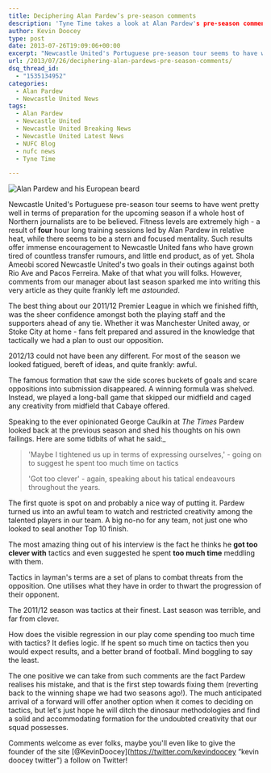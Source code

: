 ```yaml
---
title: Deciphering Alan Pardew’s pre-season comments
description: 'Tyne Time takes a look at Alan Pardew's pre-season comments which caused even further confusion.'
author: Kevin Doocey
type: post
date: 2013-07-26T19:09:06+00:00
excerpt: "Newcastle United's Portuguese pre-season tour seems to have went pretty well in terms of preparation for the upcoming season if a whole host of Northern journalists are to be believed. Fitness levels are extremely.."
url: /2013/07/26/deciphering-alan-pardews-pre-season-comments/
dsq_thread_id:
  - "1535134952"
categories:
  - Alan Pardew
  - Newcastle United News
tags:
  - Alan Pardew
  - Newcastle United
  - Newcastle United Breaking News
  - Newcastle United Latest News
  - NUFC Blog
  - nufc news
  - Tyne Time

---
```

![Alan Pardew and his European beard](http://www.tynetime.com/wp-content/uploads/2013/05/alan-pardew-beard.jpg "Pardew - Pre-season work should bear fruits in Premier League opening")

Newcastle United's Portuguese pre-season tour seems to have went pretty well in terms of preparation for the upcoming season if a whole host of Northern journalists are to be believed. Fitness levels are extremely high - a result of **four** hour long training sessions led by Alan Pardew in relative heat, while there seems to be a stern and focused mentality. Such results offer immense encouragement to Newcastle United fans who have grown tired of countless transfer rumours, and little end product, as of yet. Shola Ameobi scored Newcastle United's two goals in their outings against both Rio Ave and Pacos Ferreira. Make of that what you will folks. However, comments from our manager about last season sparked me into writing this very  article as they quite frankly left me _astounded_.

The best thing about our 2011/12 Premier League in which we finished fifth, was the sheer confidence amongst both the playing staff and the supporters ahead of any tie. Whether it was Manchester United away, or Stoke City at home - fans felt prepared and assured in the knowledge that tactically we had a plan to oust our opposition.

2012/13 could not have been any different. For most of the season we looked fatigued, bereft of ideas, and quite frankly: awful.

The famous formation that saw the side scores buckets of goals and scare oppositions into submission disappeared. A winning formula was shelved. Instead, we played a long-ball game that skipped our midfield and caged any creativity from midfield that Cabaye offered.

Speaking to the ever opinionated George Caulkin at _The Times_ Pardew looked back at the previous season and shed his thoughts on his own failings. Here are some tidbits of what he said:_

> 'Maybe I tightened us up in terms of expressing ourselves,' - going on to suggest he spent too much time on tactics
>
> 'Got too clever' - again, speaking about his tatical endeavours throughout the years.

The first quote is spot on and probably a nice way of putting it. Pardew turned us into an awful team to watch and restricted creativity among the talented players in our team. A big no-no for any team, not just one who looked to seal another Top 10 finish.

The most amazing thing out of his interview is the fact he thinks he **got too clever with** tactics and even suggested he spent **too much time** meddling with them.

Tactics in layman's terms are a set of plans to combat threats from the opposition. One utilises what they have in order to thwart the progression of their opponent.

The 2011/12 season was tactics at their finest. Last season was terrible, and far from clever.

How does the visible regression in our play come spending too much time with tactics? It defies logic. If he spent so much time on tactics then you would expect results, and a better brand of football. Mind boggling to say the least.

The one positive we can take from such comments are the fact Pardew realises his mistake, and that is the first step towards fixing them (reverting back to the winning shape we had two seasons ago!). The much anticipated arrival of a forward will offer another option when it comes to deciding on tactics, but let's just hope he will ditch the dinosaur methodologies and find a solid and accommodating formation for the undoubted creativity that our squad possesses.

Comments welcome as ever folks, maybe you'll even like to give the founder of the site [@KevinDoocey](https://twitter.com/kevindoocey “kevin doocey twitter") a follow on Twitter!
